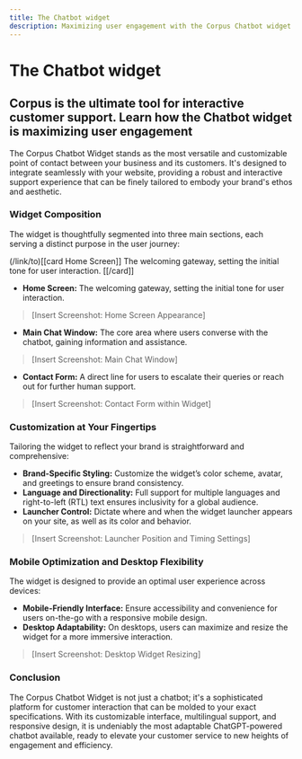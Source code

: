 ```yaml
---
title: The Chatbot widget
description: Maximizing user engagement with the Corpus Chatbot widget
---
```


# The Chatbot widget
## Corpus is the ultimate tool for interactive customer support. Learn how the Chatbot widget is maximizing user engagement

The Corpus Chatbot Widget stands as the most versatile and customizable point of contact between your business and its customers. It's designed to integrate seamlessly with your website, providing a robust and interactive support experience that can be finely tailored to embody your brand's ethos and aesthetic.

### Widget Composition

The widget is thoughtfully segmented into three main sections, each serving a distinct purpose in the user journey:

(/link/to)[[card Home Screen]]
The welcoming gateway, setting the initial tone for user interaction.
[[/card]]

- **Home Screen:** The welcoming gateway, setting the initial tone for user interaction.
  
> [Insert Screenshot: Home Screen Appearance]

- **Main Chat Window:** The core area where users converse with the chatbot, gaining information and assistance.
  
> [Insert Screenshot: Main Chat Window]

- **Contact Form:** A direct line for users to escalate their queries or reach out for further human support.

> [Insert Screenshot: Contact Form within Widget]

### Customization at Your Fingertips

Tailoring the widget to reflect your brand is straightforward and comprehensive:

- **Brand-Specific Styling:** Customize the widget’s color scheme, avatar, and greetings to ensure brand consistency.
- **Language and Directionality:** Full support for multiple languages and right-to-left (RTL) text ensures inclusivity for a global audience.
- **Launcher Control:** Dictate where and when the widget launcher appears on your site, as well as its color and behavior.

> [Insert Screenshot: Launcher Position and Timing Settings]

### Mobile Optimization and Desktop Flexibility

The widget is designed to provide an optimal user experience across devices:

- **Mobile-Friendly Interface:** Ensure accessibility and convenience for users on-the-go with a responsive mobile design.
- **Desktop Adaptability:** On desktops, users can maximize and resize the widget for a more immersive interaction.

> [Insert Screenshot: Desktop Widget Resizing]

### Conclusion

The Corpus Chatbot Widget is not just a chatbot; it's a sophisticated platform for customer interaction that can be molded to your exact specifications. With its customizable interface, multilingual support, and responsive design, it is undeniably the most adaptable ChatGPT-powered chatbot available, ready to elevate your customer service to new heights of engagement and efficiency.

